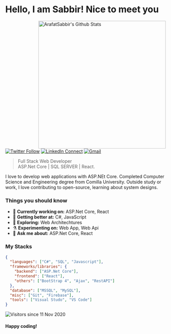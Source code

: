 # Hello, I am Sabbir! Nice to meet you

[<img align="right" width="400" src="https://github-readme-stats.vercel.app/api?username=ArafatSabbir&&show_icons=true&theme=tokyonight&count_private=true" alt="ArafatSabbir's Github Stats"/>](https://github.com/ArafatSabbir)

[![Twitter Follow](https://img.shields.io/badge/dynamic/json.svg?color=222244&labelColor=000000&logo=twitter&logoColor=f5f7fe&label=&query=%24[0].followers_count&url=https%3A%2F%2Fcdn.syndication.twimg.com%2Fwidgets%2Ffollowbutton%2Finfo.json%3Fscreen_names%3DSabbir&suffix=%20Followers)](https://twitter.com/sabbir_007)
[![LinkedIn Connect](https://img.shields.io/badge/%20-Connect-black?color=222244&labelColor=000000&logo=linkedin&logoColor=f5f7fe)](https://www.linkedin.com/in/sabbirahmedcse/)
[![Gmail](https://img.shields.io/badge/%20-Send%20Mail-black?color=222244&labelColor=000000&logo=gmail&logoColor=f5f7fe)](mailto:sabbirahmedcse33@gmail.com?subject=From%20GitHub&&body=Hi,%20there.%20Found%20you%20on%20GitHub!%20Let's%20talk%20about...)

> Full Stack Web Developer <br/>
> ASP.Net Core | SQL SERVER | React.

I love to develop web applications with ASP.NEt Core. Completed Computer Science and Engineering degree from Comilla University. Outside study or work, I love contributing to open-source, learning about system designs.

### Things you should know

- 🔭 <b>Currently working on:</b> ASP.Net Core, React
- 🌱 <b>Getting better at:</b> C#, JavaScript
- 🤔 <b>Exploring:</b> Web Architechtures
- ⚗️ <b>Experimenting on:</b> Web App, Web Api
- 💬 <b>Ask me about:</b> ASP.Net Core, React


### My Stacks

```json
{
  "languages": ["C#", "SQL", "Javascript"],
  "frameworks/libraries": {
    "backend": ["ASP.Net Core"],
    "frontend": ["React"],
    "others": ["BootStrap 4", "Ajax", "RestAPI"]
  },
  "database": ["MSSQL", "MySQL"],
  "misc": ["Git", "Firebase"],
  "tools": ["Visual Studo", "VS Code"]
}
```

![Visitors since 11 Nov 2020](http://estruyf-github.azurewebsites.net/api/VisitorHit?user=ArafatSabbir&repo=ArafatSabbir&countColor=%237B1E7A)

#### Happy coding!
